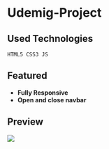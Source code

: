 # Udemig-Project

## Used Technologies

```
HTML5 CSS3 JS
```

## Featured

- **Fully Responsive**
- **Open and close navbar**

## Preview

<img src="Udemig Project Gif.gif">
